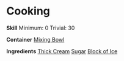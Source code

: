 <!-- TITLE: Sweet Ice Cream -->
<!-- SUBTITLE: Frozen sweet cream. Refreshingly cold! -->

# Cooking
**Skill**
Minimum: 0
Trivial: 30

**Container**
[Mixing Bowl](mixing-bowl)

**Ingredients**
[Thick Cream](thick-cream)
[Sugar](sugar)
[Block of Ice](block-of-ice)
